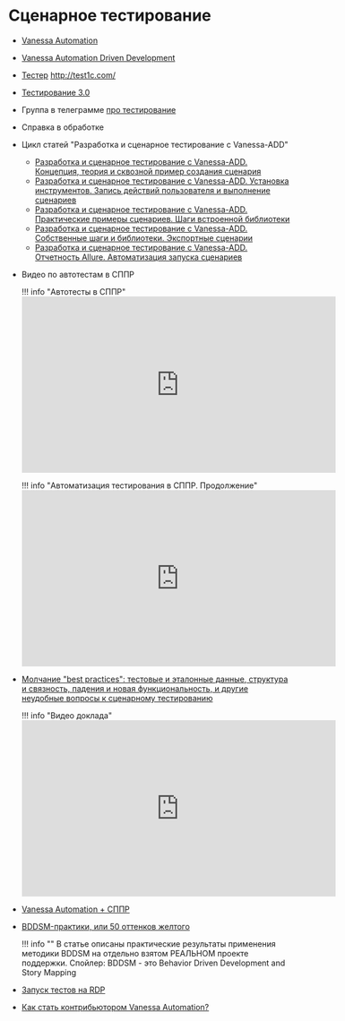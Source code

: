 # Сценарное тестирование

- [Vanessa Automation](https://pr-mex.github.io/vanessa-automation/)
- [Vanessa Automation Driven Development](https://github.com/vanessa-opensource/add)
- [Тестер](https://github.com/grumagargler/tester) http://test1c.com/
- [Тестирование 3.0](https://github.com/ivanov660/TestingTool-3)
- Группа в телеграмме [про тестирование](https://t.me/testspro1c)
- Справка в обработке
- Цикл статей "Разработка и сценарное тестирование с Vanessa-ADD"
    - [Разработка и сценарное тестирование с Vanessa-ADD. Концепция, теория и сквозной пример создания сценария](https://infostart.ru/public/969637)
    - [Разработка и сценарное тестирование с Vanessa-ADD. Установка инструментов. Запись действий пользователя и выполнение сценариев](https://infostart.ru/public/974944)
    - [Разработка и сценарное тестирование с Vanessa-ADD. Практические примеры сценариев. Шаги встроенной библиотеки](https://infostart.ru/public/984854)
    - [Разработка и сценарное тестирование с Vanessa-ADD. Собственные шаги и библиотеки. Экспортные сценарии](https://infostart.ru/public/992320)
    - [Разработка и сценарное тестирование с Vanessa-ADD. Отчетность Allure. Автоматизация запуска сценариев](https://infostart.ru/public/1010127)
- Видео по автотестам в СППР

    !!! info "Автотесты в СППР"
        <iframe width="560" height="315" src="https://www.youtube.com/embed/1UBlV4kWx_o" frameborder="0" allow="accelerometer; autoplay; encrypted-media; gyroscope; picture-in-picture" allowfullscreen></iframe>

    !!! info "Автоматизация тестирования в СППР. Продолжение"
        <iframe width="560" height="315" src="https://www.youtube.com/embed/gKJmJKIe-nA" frameborder="0" allow="accelerometer; autoplay; encrypted-media; gyroscope; picture-in-picture" allowfullscreen></iframe>

- [Молчание "best practices": тестовые и эталонные данные, структура и связность, падения и новая функциональность, и другие неудобные вопросы к сценарному тестированию](https://infostart.ru/public/1243144/)

    !!! info "Видео доклада"
        <iframe width="560" height="315" src="https://www.youtube.com/embed/MvHhEI2IgQg" frameborder="0" allow="accelerometer; autoplay; encrypted-media; gyroscope; picture-in-picture" allowfullscreen></iframe>

- [Vanessa Automation + СППР](https://infostart.ru/public/1150505/)
- [BDDSM-практики, или 50 оттенков желтого](https://infostart.ru/1c/articles/1173711/)

    !!! info ""
        В статье описаны практические результаты применения методики BDDSM на отдельно взятом РЕАЛЬНОМ проекте поддержки. Спойлер: BDDSM - это Behavior Driven Development and Story Mapping

- [Запуск тестов на RDP](https://support.smartbear.com/testcomplete/docs/testing-with/running/via-rdp/keeping-computer-unlocked.html)
- [Как стать контрибьютором Vanessa Automation?](https://infostart.ru/1c/articles/1092009/)